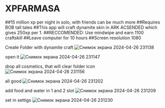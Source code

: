# XPFARMASA
##15 million xp per night in solo, with friends can be much more
##Requires BOB tall tales
##This app will craft dynamite skin in ARK ACSENDED which gives 250xp per 1. 
##RECCOMENDED: Use mindwipe and earn 1100 craftskill
             ##Leave computer for 10 hours
             ##Screen resolution 1080



Create Folder with dynamite craft
![Снимок экрана 2024-04-26 231138](https://github.com/Daniils12334/ARKDYNAMITEAUTOCLICK/assets/150222525/61b550c8-9959-492c-ba90-bcc69f6150d1)

open it
![Снимок экрана 2024-04-26 231147](https://github.com/Daniils12334/ARKDYNAMITEAUTOCLICK/assets/150222525/9952940b-b73f-48f2-b0d3-c377f7014fc4)

drop all cosmetics, that will clear folder icon
![Снимок экрана 2024-04-26 231156](https://github.com/Daniils12334/ARKDYNAMITEAUTOCLICK/assets/150222525/a08a22c6-f8ee-411c-9e01-cc8236aea56c)

all good
![Снимок экрана 2024-04-26 231202](https://github.com/Daniils12334/ARKDYNAMITEAUTOCLICK/assets/150222525/94134e1d-c863-4663-9ebd-3e5e88dd86a8)

add food and water in 1 and 2 slot
![Снимок экрана 2024-04-26 231209](https://github.com/Daniils12334/ARKDYNAMITEAUTOCLICK/assets/150222525/38d791fa-ca0f-4e45-b779-866737ef7ea5)

set in settigs
![Снимок экрана 2024-04-26 231230](https://github.com/Daniils12334/ARKDYNAMITEAUTOCLICK/assets/150222525/cf454ecb-2e9b-4a37-b211-201ee550c569)
